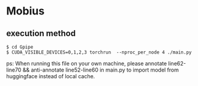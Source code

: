 # Mobius  
## execution method 
```
$ cd Gpipe 
$ CUDA_VISIBLE_DEVICES=0,1,2,3 torchrun  --nproc_per_node 4 ./main.py
```
ps: When running this file on your own machine, please annotate line62-line70 && anti-annotate line52-line60 in main.py to import model from huggingface instead of local cache.
